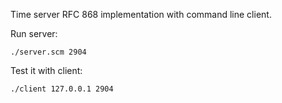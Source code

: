 Time server RFC 868 implementation with command line client.

Run server:
```
./server.scm 2904
```

Test it with client:
```
./client 127.0.0.1 2904
```
